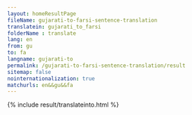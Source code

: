 ```yaml
---
layout: homeResultPage
fileName: gujarati-to-farsi-sentence-translation
translatein: gujarati_to_farsi
folderName : translate
lang: en
from: gu
to: fa
langname: gujarati-to
permalink: /gujarati-to-farsi-sentence-translation/result
sitemap: false
nointernationalization: true
matchurls: en&&gu&&fa
---
```

{% include result/translateinto.html %}

<script src="/js/result/translation.js" data-foldername="{{page.folderName}}" data-lang="{{page.lang}}"></script>
